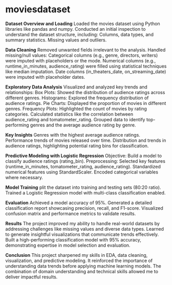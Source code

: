 # moviesdataset

**Dataset Overview and Loading**
Loaded the movies dataset using Python libraries like pandas and numpy.
Conducted an initial inspection to understand the dataset structure, including:
Columns, data types, and summary statistics.
Missing values and outliers.

**Data Cleaning**
Removed unwanted fields irrelevant to the analysis.
Handled missing/null values:
Categorical columns (e.g., genre, directors, writers) were imputed with placeholders or the mode.
Numerical columns (e.g., runtime_in_minutes, audience_rating) were filled using statistical techniques like median imputation.
Date columns (in_theaters_date, on_streaming_date) were imputed with placeholder dates.

**Exploratory Data Analysis**
Visualized and analyzed key trends and relationships:
Box Plots: Showed the distribution of audience ratings across different genres.
Histograms: Explored the frequency distribution of audience ratings.
Pie Charts: Displayed the proportion of movies in different genres.
Frequency Plots: Highlighted the count of movies by rating categories.
Calculated statistics like the correlation between audience_rating and tomatometer_rating.
Grouped data to identify top-performing genres and the average audience rating by genre.

**Key Insights**
Genres with the highest average audience ratings.
Performance trends of movies released over time.
Distribution and trends in audience ratings, highlighting potential rating bins for classification.

**Predictive Modeling with Logistic Regression**
Objective: Build a model to classify audience ratings (rating_bin).
Preprocessing:
Selected key features (runtime_in_minutes, tomatometer_rating, audience_rating).
Standardized numerical features using StandardScaler.
Encoded categorical variables where necessary.

**Model Training**
plit the dataset into training and testing sets (80:20 ratio).
Trained a Logistic Regression model with multi-class classification enabled.

**Evaluation**
Achieved a model accuracy of 95%.
Generated a detailed classification report showcasing precision, recall, and F1-score.
Visualized confusion matrix and performance metrics to validate results.

**Results**
The project improved my ability to handle real-world datasets by addressing challenges like missing values and diverse data types.
Learned to generate insightful visualizations that communicate trends effectively.
Built a high-performing classification model with 95% accuracy, demonstrating expertise in model selection and evaluation.

**Conclusion**
This project sharpened my skills in EDA, data cleaning, visualization, and predictive modeling. It reinforced the importance of understanding data trends before applying machine learning models. The combination of domain understanding and technical skills allowed me to deliver impactful results.
